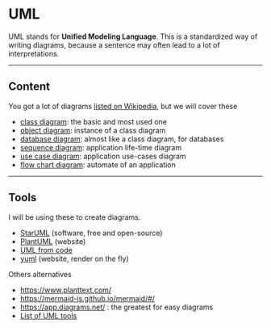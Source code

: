 # UML

UML stands for **Unified Modeling Language**.
This is a standardized way of writing diagrams,
because a sentence may often lead to a lot of interpretations.

<hr class="sr">

## Content

You got a lot of diagrams 
[listed on Wikipedia](https://en.wikipedia.org/wiki/Modeling_language#Graphical_types),
but we will cover these

* [class diagram](class/index.md): the basic and most used one
* [object diagram](class/object.md): instance of a class diagram
* [database diagram](db/index.md): almost like a class diagram, for databases
* [sequence diagram](seq/index.md): application life-time diagram
* [use case diagram](use/index.md): application use-cases diagram
* [flow chart diagram](flow/index.md): automate of an application

<hr class="sl">

## Tools

I will be using these to create diagrams.

* [StarUML](https://staruml.io/) (software, free and open-source)
* [PlantUML](https://plantuml.com/) (website)
* [UML from code](https://github.com/iluwatar/uml-reverse-mapper)
* [yuml](https://yuml.me/) (website, render on the fly)

Others alternatives

* <https://www.planttext.com/>
* <https://mermaid-js.github.io/mermaid/#/>
* <https://app.diagrams.net/> : the greatest for easy diagrams
* [List of UML tools](https://en.wikipedia.org/wiki/List_of_Unified_Modeling_Language_tools)